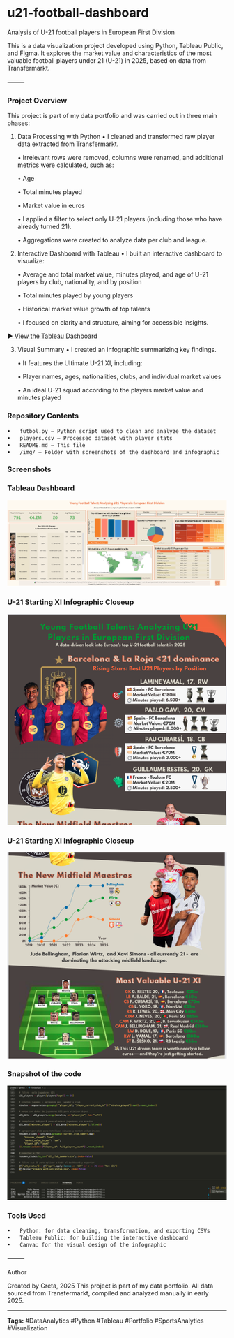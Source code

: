 # u21-football-dashboard
Analysis of U-21 football players in European First Division

This is a data visualization project developed using Python, Tableau Public, and Figma. It explores the market value and characteristics of the most valuable football players under 21 (U-21) in 2025, based on data from Transfermarkt.

⸻

### Project Overview

This project is part of my data portfolio and was carried out in three main phases:

1. Data Processing with Python
	•	I cleaned and transformed raw player data extracted from Transfermarkt.

	•	Irrelevant rows were removed, columns were renamed, and additional metrics were calculated, such as:

	•	Age

	•	Total minutes played

	•	Market value in euros

	•	I applied a filter to select only U-21 players (including those who have already turned 21).

	•	Aggregations were created to analyze data per club and league.

3. Interactive Dashboard with Tableau
	•	I built an interactive dashboard to visualize:

	•	Average and total market value, minutes played, and age of U-21 players by club, nationality, and by position

	•	Total minutes played by young players

	•	Historical market value growth of top talents

	•	I focused on clarity and structure, aiming for accessible insights.
	
[▶️ View the Tableau Dashboard]([https://public.tableau.com/app/profile/greta8355/viz/Futbol_197447386490570/Dashboard](https://public.tableau.com/views/Futbol_17447386490570/Dashboard?:language=es-ES&:sid=&:redirect=auth&:display_count=n&:origin=viz_share_link))

3. Visual Summary
	•	I created an infographic summarizing key findings.

	•	It features the Ultimate U-21 XI, including:

	•	Player names, ages, nationalities, clubs, and individual market values

	•	An ideal U-21 squad according to the players market value and minutes played

### Repository Contents
	•	futbol.py – Python script used to clean and analyze the dataset
	•	players.csv – Processed dataset with player stats
	•	README.md – This file
	•	/img/ – Folder with screenshots of the dashboard and infographic

### Screenshots

### Tableau Dashboard
![Dashboard](img/dashboard_screenshot.png)

### U-21 Starting XI Infographic Closeup
![Dashboard](img/infographic-closeup.png)
### U-21 Starting XI Infographic Closeup
![Dashboard](img/infographic-closeup2.png)

### Snapshot of the code
![Dashboard](img/python_screenshot.png)

### Tools Used
	•	Python: for data cleaning, transformation, and exporting CSVs
	•	Tableau Public: for building the interactive dashboard
	•	Canva: for the visual design of the infographic

⸻

Author

Created by Greta, 2025
This project is part of my data portfolio. All data sourced from Transfermarkt, compiled and analyzed manually in early 2025.

---
**Tags:** #DataAnalytics #Python #Tableau #Portfolio #SportsAnalytics #Visualization


